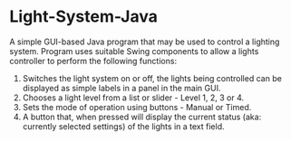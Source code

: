 # Light-System-Java
A simple GUI-based Java program that may be used to control a lighting system. Program uses suitable Swing components to allow a lights controller to perform the
following functions:
1. Switches the light system on or off, the lights being controlled can be displayed as simple labels in a panel in the main GUI. 
2. Chooses a light level from a list or slider - Level 1, 2, 3 or 4. 
3. Sets the mode of operation using buttons - Manual or Timed. 
4. A button that, when pressed will display the current status (aka: currently selected settings) of the lights in a text field. 
